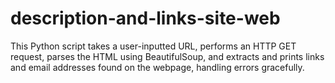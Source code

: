 # description-and-links-site-web
This Python script takes a user-inputted URL, performs an HTTP GET request, parses the HTML using BeautifulSoup, and extracts and prints links and email addresses found on the webpage, handling errors gracefully.
